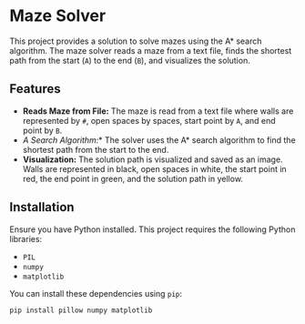# Maze Solver

This project provides a solution to solve mazes using the A* search algorithm. The maze solver reads a maze from a text file, finds the shortest path from the start (`A`) to the end (`B`), and visualizes the solution.

## Features

- **Reads Maze from File:** The maze is read from a text file where walls are represented by `#`, open spaces by spaces, start point by `A`, and end point by `B`.
- **A* Search Algorithm:** The solver uses the A* search algorithm to find the shortest path from the start to the end.
- **Visualization:** The solution path is visualized and saved as an image. Walls are represented in black, open spaces in white, the start point in red, the end point in green, and the solution path in yellow.

## Installation

Ensure you have Python installed. This project requires the following Python libraries:

- `PIL`
- `numpy`
- `matplotlib`

You can install these dependencies using `pip`:

```bash
pip install pillow numpy matplotlib

